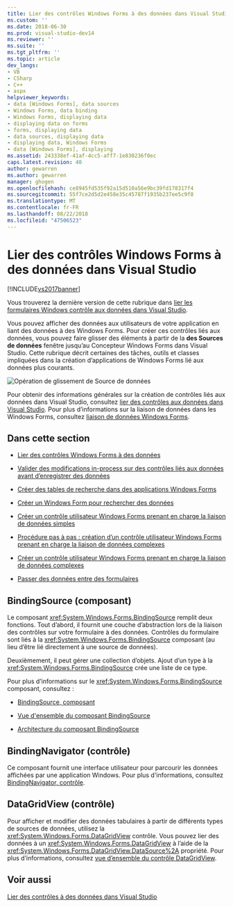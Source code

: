 ```yaml
---
title: Lier des contrôles Windows Forms à des données dans Visual Studio | Microsoft Docs
ms.custom: ''
ms.date: 2018-06-30
ms.prod: visual-studio-dev14
ms.reviewer: ''
ms.suite: ''
ms.tgt_pltfrm: ''
ms.topic: article
dev_langs:
- VB
- CSharp
- C++
- aspx
helpviewer_keywords:
- data [Windows Forms], data sources
- Windows Forms, data binding
- Windows Forms, displaying data
- displaying data on forms
- forms, displaying data
- data sources, displaying data
- displaying data, Windows Forms
- data [Windows Forms], displaying
ms.assetid: 243338ef-41af-4cc5-aff7-1e830236f0ec
caps.latest.revision: 40
author: gewarren
ms.author: gewarren
manager: ghogen
ms.openlocfilehash: ce8945fd535f92a15d510a56e9bc39fd178317f4
ms.sourcegitcommit: 55f7ce2d5d2e458e35c45787f1935b237ee5c9f8
ms.translationtype: MT
ms.contentlocale: fr-FR
ms.lasthandoff: 08/22/2018
ms.locfileid: "47506523"
---
```

# <a name="bind-windows-forms-controls-to-data-in-visual-studio"></a>Lier des contrôles Windows Forms à des données dans Visual Studio
[!INCLUDE[vs2017banner](../includes/vs2017banner.md)]

Vous trouverez la dernière version de cette rubrique dans [lier les formulaires Windows contrôle aux données dans Visual Studio](https://docs.microsoft.com/visualstudio/data-tools/bind-windows-forms-controls-to-data-in-visual-studio).  
  
  
Vous pouvez afficher des données aux utilisateurs de votre application en liant des données à des Windows Forms. Pour créer ces contrôles liés aux données, vous pouvez faire glisser des éléments à partir de la **des Sources de données** fenêtre jusqu’au Concepteur Windows Forms dans Visual Studio. Cette rubrique décrit certaines des tâches, outils et classes impliquées dans la création d’applications de Windows Forms lié aux données plus courants.  
  
 ![Opération de glissement de Source de données](../data-tools/media/raddata-data-source-drag-operation.png "opération de glissement raddata Source de données")  
  
 Pour obtenir des informations générales sur la création de contrôles liés aux données dans Visual Studio, consultez [lier des contrôles aux données dans Visual Studio](../data-tools/bind-controls-to-data-in-visual-studio.md). Pour plus d’informations sur la liaison de données dans les Windows Forms, consultez [liaison de données Windows Forms](http://msdn.microsoft.com/library/c3826d8e-ea25-4ad4-a669-45bfb19192aa).  
  
## <a name="in-this-section"></a>Dans cette section  
  
-   [Lier des contrôles Windows Forms à des données](../data-tools/bind-windows-forms-controls-to-data.md)  
  
-   [Valider des modifications in-process sur des contrôles liés aux données avant d’enregistrer des données](../data-tools/commit-in-process-edits-on-data-bound-controls-before-saving-data.md)  
  
-   [Créer des tables de recherche dans des applications Windows Forms](../data-tools/create-lookup-tables-in-windows-forms-applications.md)  
  
-   [Créer un Windows Form pour rechercher des données](../data-tools/create-a-windows-form-to-search-data.md)  
  
-   [Créer un contrôle utilisateur Windows Forms prenant en charge la liaison de données simples](../data-tools/create-a-windows-forms-user-control-that-supports-simple-data-binding.md)  
  
-   [Procédure pas à pas : création d’un contrôle utilisateur Windows Forms prenant en charge la liaison de données complexes](../data-tools/create-a-windows-forms-user-control-that-supports-complex-data-binding.md)  
  
-   [Créer un contrôle utilisateur Windows Forms prenant en charge la liaison de données complexes](../data-tools/create-a-windows-forms-user-control-that-supports-lookup-data-binding.md)  
  
-   [Passer des données entre des formulaires](../data-tools/pass-data-between-forms.md)  
  
## <a name="bindingsource-component"></a>BindingSource (composant)  
 Le composant <xref:System.Windows.Forms.BindingSource> remplit deux fonctions. Tout d’abord, il fournit une couche d’abstraction lors de la liaison des contrôles sur votre formulaire à des données. Contrôles du formulaire sont liés à la <xref:System.Windows.Forms.BindingSource> composant (au lieu d’être lié directement à une source de données).  
  
 Deuxièmement, il peut gérer une collection d’objets. Ajout d’un type à la <xref:System.Windows.Forms.BindingSource> crée une liste de ce type.  
  
 Pour plus d’informations sur le <xref:System.Windows.Forms.BindingSource> composant, consultez :  
  
-   [BindingSource, composant](http://msdn.microsoft.com/library/3e2faf4c-f5b8-4fa6-9fbc-f59c37ec2fb9)  
  
-   [Vue d'ensemble du composant BindingSource](http://msdn.microsoft.com/library/be838caf-fcb0-4b68-827f-58b2c04b747f)  
  
-   [Architecture du composant BindingSource](http://msdn.microsoft.com/library/7bc69c90-8a11-48b1-9336-3adab5b41591)  
  
## <a name="bindingnavigator-control"></a>BindingNavigator (contrôle)  
 Ce composant fournit une interface utilisateur pour parcourir les données affichées par une application Windows. Pour plus d'informations, consultez [BindingNavigator, contrôle](http://msdn.microsoft.com/library/18c1e2a5-9834-40d3-9b2e-2b545e4e769e).  
  
## <a name="datagridview-control"></a>DataGridView (contrôle)  
 Pour afficher et modifier des données tabulaires à partir de différents types de sources de données, utilisez la <xref:System.Windows.Forms.DataGridView> contrôle. Vous pouvez lier des données à un <xref:System.Windows.Forms.DataGridView> à l’aide de la <xref:System.Windows.Forms.DataGridView.DataSource%2A> propriété. Pour plus d’informations, consultez [vue d’ensemble du contrôle DataGridView](http://msdn.microsoft.com/library/0a45c661-89dc-4390-9cc6-c47eee501488).  
  
## <a name="see-also"></a>Voir aussi  
 [Lier des contrôles à des données dans Visual Studio](../data-tools/bind-controls-to-data-in-visual-studio.md)

